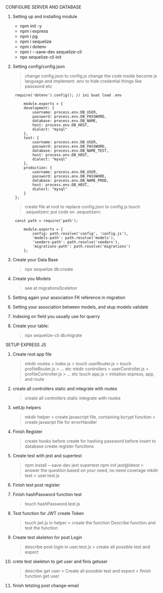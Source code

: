 CONFIGURE SERVER AND DATABASE

1. Setting up and installing module
    - npm init -y
    - npm i express
    - npm i pg
    - npm i sequelize
    - npm i dotenv
    - npm i --save-dev sequelize-cli
    - npx sequelize-cli init

2. Setting config/config.json
    > change config.json to config.js
    > change the code inside become js language and implement .env to hide credential things like password etc

        require('dotenv').config(); // ini buat load .env

            module.exports = {
            development: {
                username: process.env.DB_USER,
                password: process.env.DB_PASSWORD,
                database: process.env.DB_NAME,
                host: process.env.DB_HOST,
                dialect: "mysql"
            },
            test: {
                username: process.env.DB_USER,
                password: process.env.DB_PASSWORD,
                database: process.env.DB_NAME_TEST,
                host: process.env.DB_HOST,
                dialect: "mysql"
            },
            production: {
                username: process.env.DB_USER,
                password: process.env.DB_PASSWORD,
                database: process.env.DB_NAME_PROD,
                host: process.env.DB_HOST,
                dialect: "mysql"
            }
        };

    > create file at root to replace config.json to config.js
    > touch .sequelizerc
    > put code on .sequelizerc:

        const path = require('path');

            module.exports = {
                config: path.resolve('config', 'config.js'),
                'models-path': path.resolve('models'),
                'seeders-path': path.resolve('seeders'),
                'migrations-path': path.resolve('migrations')
            };

3. Create your Data Base
    > npx sequelize db:create

4. Create you Models
    > see at migrationsSceleton

5. Setting again your association FK reference in migration

6. Setting your association between models, and stup models validate

7. Indexing on field you usually use for querry

8. Create your table:
    > npx sequelize-cli db:migrate

SETUP EXPRESS JS

1. Create root app file
    > mkdir routes
        > index.js
        > touch userRouter.js
        > touch profileRouter.js
        > ... etc
    > mkdir controllers
        > userController.js
        > profileController.js
        > ... etc
    > touch app.js
        > initiation express, app, and route

2. create all controllers static and integrate with routes
    > create all controllers static
    > integrate with routes 

3. setUp helpers
    > mkdir helper
        > create javascript file, containing bcrypt function
        > create javasript file for errorHandler

4. Finish Register
    > create hooks before create for hashing password before insert to database
    > create register functions

5. Create test with jest and supertest
    > npm install --save-dev jest supertest
    > npm init jest@latest
        > answer the question based on your need, no need coverage
    > mkdir test
        > user.test.js
6. Finish test post register

7. Finish hashPassword function test
    >  touch hashPassword.test.js

8. Test function for JWT create Token
    > touch jwt.js in helper
        > create the function
    > Describe function and test the function

9. Create test skeleton for post Login
    > describe post login in user.test.js
        > create all possible test and expect

10. crete test skeleton to get user and finis getuser
    > describe get user
        > Create all possible test and expect
            > finish function get user

11. finish tetsting post change-email
